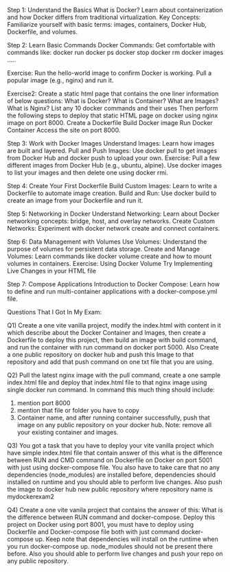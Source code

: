 Step 1: Understand the Basics
    What is Docker?
    Learn about containerization and how Docker differs from traditional virtualization.
    Key Concepts:
    Familiarize yourself with basic terms: images, containers, Docker Hub, Dockerfile, and volumes.

Step 2: Learn Basic Commands
    Docker Commands:
    Get comfortable with commands like:
        docker run
        docker ps
        docker stop
        docker rm
        docker images
        .....
        
Exercise:
    Run the hello-world image to confirm Docker is working.
    Pull a popular image (e.g., nginx) and run it.
    
Exercise2:
    Create a static html page that contains the one liner information of below questions:
    What is Docker? 
    What is Container? 
    What are Images? 
    What is Nginx?
    List any 10 docker commands and their uses 
    Then perform the following steps to deploy that static HTML page on docker using nginx image on port 8000. Create a Dockerfile Build Docker image Run Docker Container Access the site on port 8000.

Step 3: Work with Docker Images
    Understand Images:
    Learn how images are built and layered.
    Pull and Push Images:
    Use docker pull to get images from Docker Hub and docker push to upload your own.
Exercise:
    Pull a few different images from Docker Hub (e.g., ubuntu, alpine).
    Use docker images to list your images and then delete one using docker rmi.

Step 4: Create Your First Dockerfile
    Build Custom Images:
    Learn to write a Dockerfile to automate image creation.
    Build and Run:
    Use docker build to create an image from your Dockerfile and run it.

Step 5: Networking in Docker
    Understand Networking:
    Learn about Docker networking concepts: bridge, host, and overlay networks.
    Create Custom Networks:
    Experiment with docker network create and connect containers.

Step 6: Data Management with Volumes
    Use Volumes:
    Understand the purpose of volumes for persistent data storage.
    Create and Manage Volumes:
    Learn commands like docker volume create and how to mount volumes in containers.
Exercise: Using Docker Volume Try Implementing Live Changes in your HTML file 

Step 7: Compose Applications
    Introduction to Docker Compose:
    Learn how to define and run multi-container applications with a docker-compose.yml file.

Questions That I Got In My Exam:

Q1) Create a one vite vanilla project, modify the index.html with content in it which describe about the Docker Container and Images, then create a Dockerfile to deploy this project, then build an image with build command, and run the container with run command on docker port 5000. Also Create a one public repository on docker hub and push this Image to that repository and add that push command on one txt file that you are using.

Q2) Pull the latest nginx image with the pull command, create a one sample index.html file and deploy that index.html file to that nginx image using single docker run command. In command this much thing should include: 
  1) mention port 8000
  2) mention that file or folder you have to copy
  3) Container name, and after running container successfully, push that image on any public repository on your docker hub.
Note: remove all your existing container and images.

Q3) You got a task that you have to deploy your vite vanilla project which have simple index.html file that contain answer of this what is the difference between RUN and CMD command on Dockerfile on Docker on port 5001 with just using docker-compose file. You also have to take care that no any dependencies (node_modules) are installed before, dependencies should installed on runtime and you should able to perform live changes. 
Also push the image to docker hub new public repository where repository name is mydockerexam2

Q4) Create a one vite vanila project that contains the answer of this: What is the difference between RUN command and docker-compose. 
Deploy this project on Docker using port 8001, you must have to deploy using Dockerfile and Docker-compose file both with just command docker-compose up.
Keep note that dependencies will install on the runtime when you run docker-compose up. node_modules should not be present there before. Also you should able to perform live changes and push your repo on any public repository.
